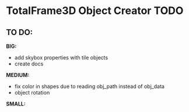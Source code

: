 # TotalFrame3D Object Creator TODO

## TO DO:

**BIG:**</br>
- add skybox properties with tile objects
- create docs

**MEDIUM:**</br>
- fix color in shapes due to reading obj_path instead of obj_data
- object rotation

**SMALL:**</br>
